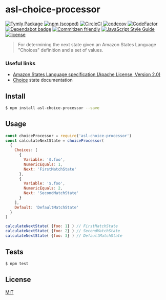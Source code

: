 # asl-choice-processor
[![Tymly Package](https://img.shields.io/badge/tymly-package-blue.svg)](https://tymly.io/) [![npm (scoped)](https://img.shields.io/npm/v/@wmfs/asl-choice-processor.svg)](https://www.npmjs.com/package/@wmfs/asl-choice-processor) [![CircleCI](https://circleci.com/gh/wmfs/asl-choice-processor.svg?style=svg)](https://circleci.com/gh/wmfs/asl-choice-processor) [![codecov](https://codecov.io/gh/wmfs/asl-choice-processor/branch/master/graph/badge.svg)](https://codecov.io/gh/wmfs/asl-choice-processor) [![CodeFactor](https://www.codefactor.io/repository/github/wmfs/asl-choice-processor/badge)](https://www.codefactor.io/repository/github/wmfs/asl-choice-processor) [![Dependabot badge](https://img.shields.io/badge/Dependabot-active-brightgreen.svg)](https://dependabot.com/) [![Commitizen friendly](https://img.shields.io/badge/commitizen-friendly-brightgreen.svg)](http://commitizen.github.io/cz-cli/) [![JavaScript Style Guide](https://img.shields.io/badge/code_style-standard-brightgreen.svg)](https://standardjs.com) [![license](https://img.shields.io/github/license/mashape/apistatus.svg)](https://github.com/wmfs/tymly/blob/master/packages/pg-concat/LICENSE)
> For determining the next state given an Amazon States Language "Choices" definition and a set of values. 

### Useful links

* [Amazon States Language specification (Apache License, Version 2.0)](https://states-language.net/spec.html#choice-state)
* [Choice](http://docs.aws.amazon.com/step-functions/latest/dg/amazon-states-language-choice-state.html#amazon-states-language-choice-state-rules) state documentation

## <a name="install"></a>Install
```bash
$ npm install asl-choice-processor --save
```

## <a name="usage"></a>Usage
```javascript
const choiceProcessor = require('asl-choice-processor')
const calculateNextState = choiceProcessor(
  {
    Choices: [
      {
        Variable: '$.foo',
        NumericEquals: 1,
        Next: 'FirstMatchState'
      },
      {
        Variable: '$.foo',
        NumericEquals: 2,
        Next: 'SecondMatchState'
      }
    ],
    Default: 'DefaultMatchState'
  }
)

calculateNextState( {foo: 1} ) // FirstMatchState
calculateNextState( {foo: 2} ) // SecondMatchState
calculateNextState( {foo: 3} ) // DefaultMatchState
```

## <a name="tests"></a>Tests
```bash
$ npm test
```

## <a name="license"></a>License
[MIT](https://github.com/wmfs/tymly/packages/asl-choice-processor/blob/master/LICENSE)
